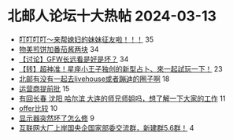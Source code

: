 # 北邮人论坛十大热帖 2024-03-13

- [叮叮叮叮～来帮媳妇的妹妹征友啦！！！](https://bbs.byr.cn/article/Friends/2050917) 35
- [物美煎饼加番茄酱两块](https://bbs.byr.cn/article/Food/525685) 34
- [【讨论】GFW长远看是好是坏？](https://bbs.byr.cn/article/Debate/17438) 34
- [【转】超神准！星座小王子独创的新型占卜、來一起試玩一下！](https://bbs.byr.cn/article/Constellations/326533) 23
- [北邮有没有一起去livehouse或者蹦迪的圈子啊](https://bbs.byr.cn/article/Music/343394) 18
- [运营商提前批](https://bbs.byr.cn/article/Talking/6412094) 15
- [有回长春 沈阳 哈尔滨 大连的师兄师姐吗，想了解一下大家的工作](https://bbs.byr.cn/article/Job/2208488) 11
- [offer比较](https://bbs.byr.cn/article/GoAbroad/396555) 10
- [显示器突然坏了怎么修](https://bbs.byr.cn/article/Picture/3359093) 9
- [互联网大厂上岸国央企国家部委交流群，新建群5.6群！](https://bbs.byr.cn/article/WorkLife/1210957) 4


